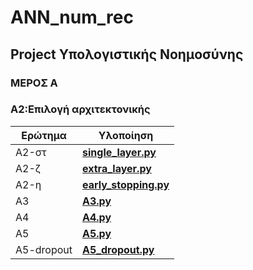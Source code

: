 # ANN_num_rec

## Project Υπολογιστικής Νοημοσύνης
### ΜΕΡΟΣ Α

### A2:Επιλογή αρχιτεκτονικής
Ερώτημα   |   Υλοποίηση
--- | ---
A2-στ | [**single_layer.py**](https://github.com/evedour/ANN_num_rec/blob/master/single_layer.py)
A2-ζ  | [**extra_layer.py**](https://github.com/evedour/ANN_num_rec/blob/master/extra_layer.py)
A2-η  | [**early_stopping.py**](https://github.com/evedour/ANN_num_rec/blob/master/early_stopping.py)
A3    | [**A3.py**](https://github.com/evedour/ANN_num_rec/blob/master/A3.py)
A4    | [**A4.py**](https://github.com/evedour/ANN_num_rec/blob/master/A4.py)
A5    | [**A5.py**](https://github.com/evedour/ANN_num_rec/blob/master/A5.py)
A5-dropout|[**A5_dropout.py**](https://github.com/evedour/ANN_num_rec/blob/master/A5_dropout.py)